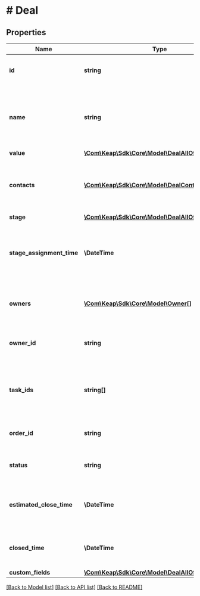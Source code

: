 # # Deal

## Properties

Name | Type | Description | Notes
------------ | ------------- | ------------- | -------------
**id** | **string** | Unique identifier for the model. | [optional]
**name** | **string** | The name of the deal. This field is required and must have at least one character. |
**value** | [**\Com\Keap\Sdk\Core\Model\DealAllOfValue**](DealAllOfValue.md) |  |
**contacts** | [**\Com\Keap\Sdk\Core\Model\DealContact[]**](DealContact.md) | The list of contacts associated with the deal. This field is required. |
**stage** | [**\Com\Keap\Sdk\Core\Model\DealAllOfStage**](DealAllOfStage.md) |  |
**stage_assignment_time** | **\DateTime** | The time when the deal was assigned to the current stage. This field is required. |
**owners** | [**\Com\Keap\Sdk\Core\Model\Owner[]**](BaseModel.md) | The list of owners of the deal. This field is required. |
**owner_id** | **string** | The ID of the owner of the deal. This field is optional. | [optional]
**task_ids** | **string[]** | The list of task IDs associated with the deal. This field is required. |
**order_id** | **string** | The order of the deal. This field is optional. | [optional]
**status** | **string** | The status of the deal. This field is required. |
**estimated_close_time** | **\DateTime** | The estimated close time of the deal. This field is optional. | [optional]
**closed_time** | **\DateTime** | The actual close time of the deal. This field is optional. | [optional]
**custom_fields** | [**\Com\Keap\Sdk\Core\Model\DealAllOfCustomFields**](DealAllOfCustomFields.md) |  | [optional]

[[Back to Model list]](../../README.md#models) [[Back to API list]](../../README.md#endpoints) [[Back to README]](../../README.md)

